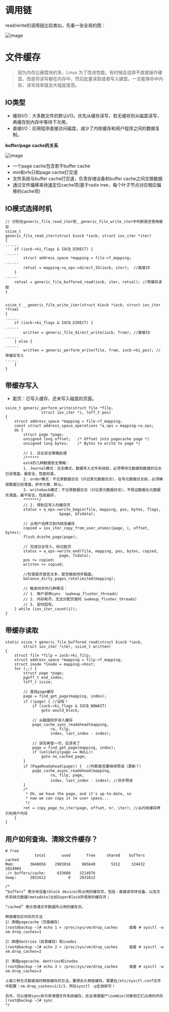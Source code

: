 # 调用链

read/write的调用链比较类似，先看一张全局的图：

![image](https://raw.githubusercontent.com/ingangi/blog/master/img/vfs_rw_call.png)

# 文件缓存

> 因为内存比硬盘快的多，Linux 为了改进性能，有时候会选择不直接操作硬盘，而是将读写都在内存中，然后批量读取或者写入硬盘。一旦能够命中内存，读写效率就会大幅度提高。

## IO类型

- 缓存I/O：大多数文件的默认I/O。优先从缓存读写，若无缓存则从磁盘读写，再缓存到内存中等待下次用。
- 直接I/O：应用程序直接访问磁盘，减少了内核缓存和用户程序之间的数据复制。

**buffer/page cache的关系**

![image](https://raw.githubusercontent.com/ingangi/blog/master/img/buffer_page_cache.jpg)

- 一个page cache包含若干buffer cache
- mm和vfs只和page cache打交道
- 文件系统与buffer cache打交道，负责存储设备和buffer cache之间交换数据
- 通过文件偏移来快速定位cache项(基于radix tree，每个叶子节点对应相应偏移的cache项)

## IO模式选择时机

```
// 分别在generic_file_read_iter和__generic_file_write_iter中判断是否使用缓存
ssize_t
generic_file_read_iter(struct kiocb *iocb, struct iov_iter *iter)
{
......
    if (iocb->ki_flags & IOCB_DIRECT) {
......
        struct address_space *mapping = file->f_mapping;
......
        retval = mapping->a_ops->direct_IO(iocb, iter);  //直接IO
    }
......
    retval = generic_file_buffered_read(iocb, iter, retval); //带缓存读取
}


ssize_t __generic_file_write_iter(struct kiocb *iocb, struct iov_iter *from)
{
......
    if (iocb->ki_flags & IOCB_DIRECT) {
......
        written = generic_file_direct_write(iocb, from); //直接IO
......
    } else {
......
		written = generic_perform_write(file, from, iocb->ki_pos); //带缓存写入
......
    }
}

```

## 带缓存写入

- 脏页：已写入缓存，还未写入磁盘的页面。

```
ssize_t generic_perform_write(struct file *file,
				struct iov_iter *i, loff_t pos)
{
	struct address_space *mapping = file->f_mapping;
	const struct address_space_operations *a_ops = mapping->a_ops;
	do {
		struct page *page;
		unsigned long offset;	/* Offset into pagecache page */
		unsigned long bytes;	/* Bytes to write to page */
		
		// 1. 日志安全策略处理
		/******
        ext4的几种数据安全策略：
        1. Journal模式：日志模式，数据写入文件系统前，必须等待元数据和数据的日志已经落盘。最安全、性能较差。
        2. order模式：不记录数据日志（只记录元数据日志），在写元数据日志前，必须确保数据已经落盘。折中方案，默认。
        3. writeback模式：不记录数据日志（只记录元数据日志），不保证数据比元数据先落盘。最不安全，性能最好。
        *******/
		// 2. 得到应写入的缓存页
		status = a_ops->write_begin(file, mapping, pos, bytes, flags,
						&page, &fsdata);
						
		// 从用户态拷贝到内核态缓存			
		copied = iov_iter_copy_from_user_atomic(page, i, offset, bytes);
		flush_dcache_page(page);
		
		// 完成日志写入、标记脏页
		status = a_ops->write_end(file, mapping, pos, bytes, copied,
						page, fsdata);
		pos += copied;
		written += copied;

        //检查脏页是否太多，是否触发同步磁盘。
		balance_dirty_pages_ratelimited(mapping);
		
		// 触发同步的几种情况：
		// 1. 用户调用sync （wakeup_flusher_threads）
		// 2. 内存耗尽，无法分配页面时（wakeup_flusher_threads）
		// 3. 定时回写。
	} while (iov_iter_count(i));
}
```


## 带缓存读取

```
static ssize_t generic_file_buffered_read(struct kiocb *iocb,
		struct iov_iter *iter, ssize_t written)
{
	struct file *filp = iocb->ki_filp;
	struct address_space *mapping = filp->f_mapping;
	struct inode *inode = mapping->host;
	for (;;) {
		struct page *page;
		pgoff_t end_index;
		loff_t isize;
		
		// 查找page缓存
		page = find_get_page(mapping, index);
		if (!page) { //没有！
			if (iocb->ki_flags & IOCB_NOWAIT)
				goto would_block;
				
		    // 从磁盘同步读入缓存
			page_cache_sync_readahead(mapping,
					ra, filp,
					index, last_index - index);
			
			// 读完再查一次，应该有了
			page = find_get_page(mapping, index);
			if (unlikely(page == NULL))
				goto no_cached_page;
		}
		if (PageReadahead(page)) {  //判断是否要继续预读（更新？）
			page_cache_async_readahead(mapping,
					ra, filp, page,
					index, last_index - index); //异步预读
		}
		/*
		 * Ok, we have the page, and it's up-to-date, so
		 * now we can copy it to user space...
		 */
		ret = copy_page_to_iter(page, offset, nr, iter); //从内核缓存拷贝到用户内存
    }
}
```

## 用户如何查询、清除文件缓存？

```
# free
             total       used       free     shared    buffers     cached
Mem:       3848656    2983016     865640       5312     324432    2024904
-/+ buffers/cache:     633680    3214976
Swap:      2031612          0    2031612

/*
“buffers” 表示块设备(block device)所占用的缓存页，包括：直接读写块设备、以及文件系统元数据(metadata)比如SuperBlock所使用的缓存页；

“cached” 表示普通文件数据所占用的缓存页。

释放缓存区内存的方法
1）清理pagecache（页面缓存）
[root@backup ~]# echo 1 > /proc/sys/vm/drop_caches     或者 # sysctl -w vm.drop_caches=1
 
2）清理dentries（目录缓存）和inodes
[root@backup ~]# echo 2 > /proc/sys/vm/drop_caches     或者 # sysctl -w vm.drop_caches=2
 
3）清理pagecache、dentries和inodes
[root@backup ~]# echo 3 > /proc/sys/vm/drop_caches     或者 # sysctl -w vm.drop_caches=3

上面三种方式都是临时释放缓存的方法，要想永久释放缓存，需要在/etc/sysctl.conf文件中配置：vm.drop_caches=1/2/3，然后sysctl -p生效即可！
 
另外，可以使用sync命令来清理文件系统缓存，还会清理僵尸(zombie)对象和它们占用的内存
[root@backup ~]# sync
*/
```

